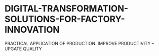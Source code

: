 # DIGITAL-TRANSFORMATION-SOLUTIONS-FOR-FACTORY-INNOVATION
PRACTICAL APPLICATION OF PRODUCTION.  IMPROVE PRODUCTIVITY – UPGATE QUALITY
